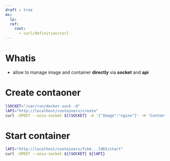```yaml
---
draft : true
mx:  
  lp:
  ref:
    root: 
      - curl/definition/curl
---
```



# Whatis
- allow to manage image and container **directly** via **socket** and **api**

# Create contaoner
```bash
lSOCKET="/var/run/docker.sock -d"
lAPI="http://localhost/containers/create"
curl -XPOST --unix-socket ${lSOCKET} -d '{"Image":"nginx"}' -H 'Content-Type: application/json' ${lAPI}
```

# Start container
```bash
lAPI="http://localhost/containers/fcb6...7d65/start"
curl -XPOST --unix-socket ${lSOCKET} ${lAPI}
```
